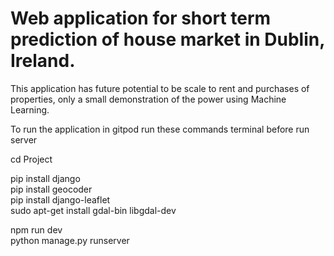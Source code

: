 # Web application for short term prediction of house market in Dublin, Ireland.
This application has future potential to be scale to rent and purchases of properties, only a small demonstration of the power using Machine Learning. <br>

To run the application in gitpod run these commands terminal before run server <br>

cd Project<br>

pip install django<br>
pip install geocoder<br>
pip install django-leaflet<br>
sudo apt-get install gdal-bin libgdal-dev<br>

npm run dev<br>
python manage.py runserver<br>

